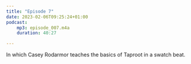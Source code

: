 ```yaml
---
title: "Episode 7"
date: 2023-02-06T09:25:24+01:00
podcast:
    mp3: episode_007.m4a
    duration: 40:27

---
```

In which Casey Rodarmor teaches the basics of Taproot in a swatch beat.